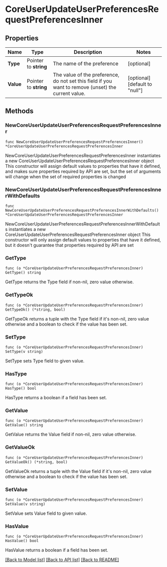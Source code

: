 # CoreUserUpdateUserPreferencesRequestPreferencesInner

## Properties

Name | Type | Description | Notes
------------ | ------------- | ------------- | -------------
**Type** | Pointer to **string** | The name of the preference | [optional] 
**Value** | Pointer to **string** | The value of the preference, do not set this field if you                                 want to remove (unset) the current value. | [optional] [default to "null"]

## Methods

### NewCoreUserUpdateUserPreferencesRequestPreferencesInner

`func NewCoreUserUpdateUserPreferencesRequestPreferencesInner() *CoreUserUpdateUserPreferencesRequestPreferencesInner`

NewCoreUserUpdateUserPreferencesRequestPreferencesInner instantiates a new CoreUserUpdateUserPreferencesRequestPreferencesInner object
This constructor will assign default values to properties that have it defined,
and makes sure properties required by API are set, but the set of arguments
will change when the set of required properties is changed

### NewCoreUserUpdateUserPreferencesRequestPreferencesInnerWithDefaults

`func NewCoreUserUpdateUserPreferencesRequestPreferencesInnerWithDefaults() *CoreUserUpdateUserPreferencesRequestPreferencesInner`

NewCoreUserUpdateUserPreferencesRequestPreferencesInnerWithDefaults instantiates a new CoreUserUpdateUserPreferencesRequestPreferencesInner object
This constructor will only assign default values to properties that have it defined,
but it doesn't guarantee that properties required by API are set

### GetType

`func (o *CoreUserUpdateUserPreferencesRequestPreferencesInner) GetType() string`

GetType returns the Type field if non-nil, zero value otherwise.

### GetTypeOk

`func (o *CoreUserUpdateUserPreferencesRequestPreferencesInner) GetTypeOk() (*string, bool)`

GetTypeOk returns a tuple with the Type field if it's non-nil, zero value otherwise
and a boolean to check if the value has been set.

### SetType

`func (o *CoreUserUpdateUserPreferencesRequestPreferencesInner) SetType(v string)`

SetType sets Type field to given value.

### HasType

`func (o *CoreUserUpdateUserPreferencesRequestPreferencesInner) HasType() bool`

HasType returns a boolean if a field has been set.

### GetValue

`func (o *CoreUserUpdateUserPreferencesRequestPreferencesInner) GetValue() string`

GetValue returns the Value field if non-nil, zero value otherwise.

### GetValueOk

`func (o *CoreUserUpdateUserPreferencesRequestPreferencesInner) GetValueOk() (*string, bool)`

GetValueOk returns a tuple with the Value field if it's non-nil, zero value otherwise
and a boolean to check if the value has been set.

### SetValue

`func (o *CoreUserUpdateUserPreferencesRequestPreferencesInner) SetValue(v string)`

SetValue sets Value field to given value.

### HasValue

`func (o *CoreUserUpdateUserPreferencesRequestPreferencesInner) HasValue() bool`

HasValue returns a boolean if a field has been set.


[[Back to Model list]](../README.md#documentation-for-models) [[Back to API list]](../README.md#documentation-for-api-endpoints) [[Back to README]](../README.md)


